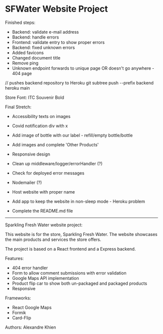 # SFWater Website Project

Finished steps:
- Backend: validate e-mail address 
- Backend: handle errors
- Frontend: validate entry to show proper errors
- Backend: fixed unknown errors
- Added favicons
- Changed document title
- Remove ping
- Unknown endpoint forwards to unique page OR doesn't go anywhere - 404 page


// pushes backend repository to Heroku
git subtree push --prefix backend heroku main 

Store Font: ITC Souvenir Bold

Final Stretch:
- Accessibility texts on images
- Covid notification div with x
- Add image of bottle with our label - refill/empty bottle/bottle
- Add images and complete 'Other Products'
- Responsive design

- Clean up middleware/logger/errorHandler (?)
- Check for deployed error messages
- Nodemailer (?)

- Host website with proper name
- Add app to keep the website in non-sleep mode - Heroku problem
- Complete the README.md file

------------------------------------------------------------------------------------------------------------------------------------------------

Sparkling Fresh Water website project:

This website is for the store, Sparkling Fresh Water. The website showcases the main products and services the store offers. 

The project is based on a React frontend and a Express backend. 

Features: 
- 404 error handler
- Form to allow comment submissions with error validation
- Google Maps API implementation
- Product flip car to show both un-packaged and packaged products
- Responsive

Frameworks:
- React Google Maps
- Formik
- Card-Flip

Authors: 
Alexandre Khien